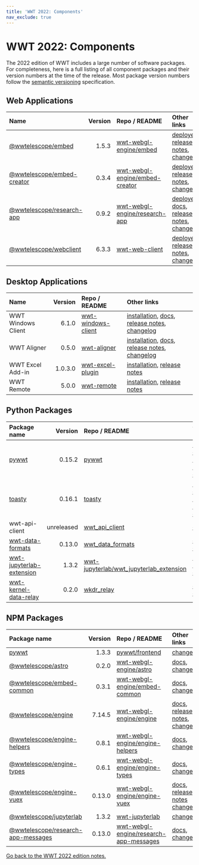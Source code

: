 ```yaml
---
title: 'WWT 2022: Components'
nav_exclude: true
---
```


# WWT 2022: Components

The 2022 edition of WWT includes a large number of software packages. For
completeness, here is a full listing of all component packages and their version
numbers at the time of the release. Most package version numbers follow the
[semantic versioning][semver] specification.

[semver]: https://semver.org/


## Web Applications

| Name | Version | Repo / README | Other links |
|:-----|--------:|:--------------|:------------|
| [@wwtelescope/embed][wwt_embed_npm] | 1.5.3 | [wwt-webgl-engine/embed][wwt_embed_rm] | [deployed][wwt_embed_deployed], [release notes][wwt_embed_rn], [changelog][wwt_embed_cl] |
| [@wwtelescope/embed-creator][wwt_embed-creator_npm] | 0.3.4 | [wwt-webgl-engine/embed-creator][wwt_embed-creator_rm] | [deployed][wwt_embed-creator_deployed], [release notes][wwt_embed-creator_rn], [changelog][wwt_embed-creator_cl] |
| [@wwtelescope/research-app][wwt_research-app_npm] | 0.9.2 | [wwt-webgl-engine/research-app][wwt_research-app_rm] | [deployed][wwt_research-app_deployed], [docs][wwt_research-app_docs], [release notes][wwt_research-app_rn], [changelog][wwt_research-app_cl] |
| [@wwtelescope/webclient][wwt_webclient_npm] | 6.3.3 | [wwt-web-client][wwt_webclient_rm] | [deployed][wwt_webclient_deployed], [release notes][wwt_webclient_rn], [changelog][wwt_webclient_cl] |

[wwt_embed_npm]: https://npmjs.com/package/@wwtelescope/embed
[wwt_embed_rm]: https://github.com/WorldWideTelescope/wwt-webgl-engine/tree/master/embed#readme
[wwt_embed_deployed]: https://web.wwtassets.org/embed/1/wwt/
[wwt_embed_rn]: ../embed/
[wwt_embed_cl]: https://github.com/WorldWideTelescope/wwt-webgl-engine/blob/release/embed/CHANGELOG.md#wwtelescopeembed-153-2021-10-21
[wwt_embed-creator_npm]: https://npmjs.com/package/@wwtelescope/embed-creator
[wwt_embed-creator_rm]: https://github.com/WorldWideTelescope/wwt-webgl-engine/tree/master/embed-creator#readme
[wwt_embed-creator_deployed]: https://embed.worldwidetelescope.org/
[wwt_embed-creator_rn]: ../embed-creator]
[wwt_embed-creator_cl]: https://github.com/WorldWideTelescope/wwt-webgl-engine/blob/release/embed-creator/CHANGELOG.md#wwtelescopeembed-creator-034-2021-06-03
[wwt_research-app_npm]: https://npmjs.com/package/@wwtelescope/research-app
[wwt_research-app_rm]: https://github.com/WorldWideTelescope/wwt-webgl-engine/tree/master/research-app#readme
[wwt_research-app_deployed]: https://web.wwtassets.org/research/latest/
[wwt_research-app_docs]: https://docs.worldwidetelescope.org/research-app/latest/
[wwt_research-app_rn]: ../research-app/
[wwt_research-app_cl]: https://github.com/WorldWideTelescope/wwt-webgl-engine/blob/release/research-app/CHANGELOG.md#wwtelescoperesearch-app-092-2022-01-19
[wwt_webclient_npm]: https://npmjs.com/package/@wwtelescope/webclient
[wwt_webclient_rm]: https://github.com/WorldWideTelescope/wwt-web-client/#readme
[wwt_webclient_deployed]: https://worldwidetelescope.org/webclient/
[wwt_webclient_rn]: ../webclient/
[wwt_webclient_cl]: https://github.com/WorldWideTelescope/wwt-web-client/blob/release/CHANGELOG.md#wwtelescopewebclient-633-2022-02-10


## Desktop Applications

| Name | Version | Repo / README | Other links |
|:-----|--------:|:--------------|:------------|
| WWT Windows Client | 6.1.0 | [wwt-windows-client][winclient_rm] | [installation][winclient_install], [docs][winclient_docs], [release notes][winclient_rn], [changelog][winclient_cl] |
| WWT Aligner | 0.5.0 | [wwt-aligner][aligner_rm] | [installation][aligner_install], [docs][aligner_docs], [release notes][aligner_rn], [changelog][aligner_cl] |
| WWT Excel Add-in | 1.0.3.0 | [wwt-excel-plugin][excel_rm] | [installation][excel_install], [release notes][excel_rn] |
| WWT Remote | 5.0.0 | [wwt-remote][remote_rm] | [installation][remote_install], [release notes][remote_rn] |

[winclient_rm]: https://github.com/WorldWideTelescope/wwt-windows-client/#readme
[winclient_docs]: https://docs.worldwidetelescope.org/user-manual/
[winclient_install]: https://worldwidetelescope.org/download/#windows-client
[winclient_rn]: ../winclient/
[winclient_cl]: https://github.com/WorldWideTelescope/wwt-windows-client/blob/release/WWTExplorer3d/CHANGELOG.md#wwtexplorer-610-2022-02-15
[aligner_rm]: https://github.com/WorldWideTelescope/wwt-aligner/#readme
[aligner_install]: https://docs.worldwidetelescope.org/aligner/latest/installation/
[aligner_docs]: https://docs.worldwidetelescope.org/aligner/
[aligner_rn]: ../aligner/
[aligner_cl]: https://github.com/WorldWideTelescope/wwt-aligner/blob/release/backend/CHANGELOG.md#wwt_aligner-050-2021-06-02
[excel_rm]: https://github.com/WorldWideTelescope/wwt-excel-plugin/#readme
[excel_install]: https://worldwidetelescope.org/download/#excel-addin
[excel_rn]: ../excel-addin/
[remote_rm]: https://github.com/WorldWideTelescope/wwt-remote/#readme
[remote_install]: https://worldwidetelescope.org/download/#remote-control
[remote_rn]: ../remote/


## Python Packages

| Package name | Version | Repo / README | Other links |
|:-------------|--------:|:--------------|:------------|
| [pywwt][pywwt_pypi] | 0.15.2 | [pywwt][pywwt_rm] | [installation][pywwt_install], [docs][pywwt_docs], [release notes][pywwt_rn], [changelog][pywwt_cl] |
| [toasty][toasty_pypi] | 0.16.1 | [toasty][toasty_rm] | [installation][toasty_install], [docs][toasty_docs], [release notes][toasty_rn], [changelog][toasty_cl] |
| wwt-api-client | unreleased | [wwt_api_client][wwt_api_client_rm] | [docs][wwt_api_client_docs] |
| [wwt-data-formats][wdf_pypi] | 0.13.0 | [wwt_data_formats][wdf_rm] | [docs][wdf_docs], [changelog][wdf_cl] |
| [wwt-jupyterlab-extension][wje_pypi] | 1.3.2 | [wwt-jupyterlab/wwt_jupyterlab_extension][wje_rm] | [release notes][wje_rn], [changelog][wje_cl] |
| [wwt-kernel-data-relay][wkdr_pypi] | 0.2.0 | [wkdr_relay][wkdr_relay_rm] | [docs][wkdr_docs], [changelog][wkdr_cl] |

[pywwt_pypi]: https://pypi.org/project/pywwt/
[pywwt_rm]: https://github.com/WorldWideTelescope/pywwt/#readme
[pywwt_install]: https://pywwt.readthedocs.io/en/stable/installation.html
[pywwt_docs]: https://pywwt.readthedocs.io/
[pywwt_rn]: ../pywwt/
[pywwt_cl]: https://github.com/WorldWideTelescope/pywwt/blob/release/CHANGELOG.md#pypapywwt-0152-2022-01-19
[toasty_pypi]: https://pypi.org/project/toasty/
[toasty_rm]: https://github.com/WorldWideTelescope/toasty/#readme
[toasty_install]: https://toasty.readthedocs.io/en/latest/installation.html
[toasty_docs]: https://toasty.readthedocs.io/
[toasty_rn]: ../toasty/
[toasty_cl]: https://github.com/WorldWideTelescope/toasty/blob/release/CHANGELOG.md#toasty-0161-2022-01-27
[wwt_api_client_rm]: https://github.com/WorldWideTelescope/wwt_api_client/#readme
[wwt_api_client_docs]: https://wwt-api-client.readthedocs.io/
[wdf_pypi]: https://pypi.org/project/wwt-data-formats
[wdf_rm]: https://github.com/WorldWideTelescope/wwt_data_formats/#readme
[wdf_docs]: https://wwt-data-formats.readthedocs.io/
[wdf_cl]: https://github.com/WorldWideTelescope/wwt_data_formats/blob/release/CHANGELOG.md#wwt_data_formats-0130-2022-02-14
[wje_pypi]: https://pypi.org/project/wwt-jupyterlab-extension
[wje_rm]: https://github.com/WorldWideTelescope/wwt-jupyterlab/tree/master/wwt_jupyterlab_extension#readme
[wje_rn]: ../jupyterlab/
[wje_cl]: https://github.com/WorldWideTelescope/wwt-jupyterlab/blob/release/wwt_jupyterlab_extension/CHANGELOG.md#wwt_jupyterlab_extension-132-2021-10-27
[wkdr_pypi]: https://pypi.org/project/wwt-kernel-data-relay
[wkdr_relay_rm]: https://github.com/WorldWideTelescope/wwt_kernel_data_relay/#readme
[wkdr_docs]: https://wwt-kernel-data-relay.readthedocs.io/
[wkdr_cl]: https://github.com/WorldWideTelescope/wwt_kernel_data_relay/blob/release/CHANGELOG.md#wwt_kernel_data_relay-020-2021-10-25


## NPM Packages

| Package name | Version | Repo / README | Other links |
|:-------------|--------:|:--------------|:------------|
| [pywwt][pywwt_npm] | 1.3.3 | [pywwt/frontend][pywwt_npm_rm] | [changelog][pywwt_npm_cl] |
| [@wwtelescope/astro][wwt_astro_npm] | 0.2.0 | [wwt-webgl-engine/astro][wwt_astro_rm] | [docs][wwt_astro_docs], [changelog][wwt_astro_cl] |
| [@wwtelescope/embed-common][wwt_embed-common_npm] | 0.3.1 | [wwt-webgl-engine/embed-common][wwt_embed-common_rm] | [docs][wwt_embed-common_docs], [changelog][wwt_embed-common_cl] |
| [@wwtelescope/engine][wwt_engine_npm] | 7.14.5 |[wwt-webgl-engine/engine][wwt_engine_rm] | [docs][wwt_engine_docs], [release notes][wwt_engine_rn], [changelog][wwt_engine_cl] |
| [@wwtelescope/engine-helpers][wwt_engine-helpers_npm] | 0.8.1 | [wwt-webgl-engine/engine-helpers][wwt_engine-helpers_rm] | [docs][wwt_engine-helpers_docs], [changelog][wwt_engine-helpers_cl] |
| [@wwtelescope/engine-types][wwt_engine-types_npm] | 0.6.1 | [wwt-webgl-engine/engine-types][wwt_engine-types_rm] | [docs][wwt_engine-types_docs], [changelog][wwt_engine-types_cl] |
| [@wwtelescope/engine-vuex][wwt_engine-vuex_npm] | 0.13.0 | [wwt-webgl-engine/engine-vuex][wwt_engine-vuex_rm] | [docs][wwt_engine-vuex_docs], [release notes][wwt_engine-vuex_rn] [changelog][wwt_engine-vuex_cl] |
| [@wwtelescope/jupyterlab][wwt_jupyterlab_npm] | 1.3.2 | [wwt-jupyterlab][wwt_jupyterlab_rm] | [changelog][wwt_jupyterlab_cl] |
| [@wwtelescope/research-app-messages][wwt_research-app-messages_npm] | 0.13.0 | [wwt-webgl-engine/research-app-messages][wwt_research-app-messages_rm] | [docs][wwt_research-app-messages_docs], [changelog][wwt_research-app-messages_cl] |

[pywwt_npm]: https://npmjs.com/package/pywwt
[pywwt_npm_rm]: https://github.com/WorldWideTelescope/pywwt/tree/master/frontend#readme
[pywwt_npm_cl]: https://github.com/WorldWideTelescope/pywwt/blob/release/frontend/CHANGELOG.md#npmpywwt-133-2022-01-19
[wwt_astro_npm]: https://npmjs.com/package/@wwtelescope/astro
[wwt_astro_rm]: https://github.com/WorldWideTelescope/wwt-webgl-engine/tree/master/astro#readme
[wwt_astro_docs]: https://docs.worldwidetelescope.org/webgl-reference/latest/apiref/astro/
[wwt_astro_cl]: https://github.com/WorldWideTelescope/wwt-webgl-engine/blob/release/astro/CHANGELOG.md#wwtelescopeastro-020-2021-09-20
[wwt_embed-common_npm]: https://npmjs.com/package/@wwtelescope/embed-common
[wwt_embed-common_rm]: https://github.com/WorldWideTelescope/wwt-webgl-engine/tree/master/embed-common#readme
[wwt_embed-common_docs]: https://docs.worldwidetelescope.org/webgl-reference/latest/apiref/embed-common/
[wwt_embed-common_cl]: https://github.com/WorldWideTelescope/wwt-webgl-engine/blob/release/embed-common/CHANGELOG.md#wwtelescopeembed-common-031-2021-06-03
[wwt_engine_npm]: https://npmjs.com/package/@wwtelescope/engine
[wwt_engine_rm]: https://github.com/WorldWideTelescope/wwt-webgl-engine/tree/master/engine#readme
[wwt_engine_rn]: ../engine/
[wwt_engine_cl]: https://github.com/WorldWideTelescope/wwt-webgl-engine/blob/release/engine/CHANGELOG.md#wwtelescopeengine-7145-2022-01-06
[wwt_engine_docs]: https://docs.worldwidetelescope.org/webgl-reference/latest/apiref/engine/
[wwt_engine-helpers_npm]: https://npmjs.com/package/@wwtelescope/engine-helpers
[wwt_engine-helpers_rm]: https://github.com/WorldWideTelescope/wwt-webgl-engine/tree/master/engine-helpers#readme
[wwt_engine-helpers_docs]: https://docs.worldwidetelescope.org/webgl-reference/latest/apiref/engine-helpers/
[wwt_engine-helpers_cl]: https://github.com/WorldWideTelescope/wwt-webgl-engine/blob/release/engine-helpers/CHANGELOG.md#wwtelescopeengine-helpers-081-2021-11-17
[wwt_engine-types_npm]: https://npmjs.com/package/@wwtelescope/engine-types
[wwt_engine-types_rm]: https://github.com/WorldWideTelescope/wwt-webgl-engine/tree/master/engine-types#readme
[wwt_engine-types_docs]: https://docs.worldwidetelescope.org/webgl-reference/latest/apiref/engine-types/
[wwt_engine-types_cl]: https://github.com/WorldWideTelescope/wwt-webgl-engine/blob/release/engine-types/CHANGELOG.md#wwtelescopeengine-types-061-2021-11-17
[wwt_engine-vuex_npm]: https://npmjs.com/package/@wwtelescope/engine-vuex
[wwt_engine-vuex_rm]: https://github.com/WorldWideTelescope/wwt-webgl-engine/tree/master/engine-vuex#readme
[wwt_engine-vuex_docs]: https://docs.worldwidetelescope.org/webgl-reference/latest/apiref/engine-vuex/
[wwt_engine-vuex_rn]: ../engine-vuex/
[wwt_engine-vuex_cl]: https://github.com/WorldWideTelescope/wwt-webgl-engine/blob/release/engine-vuex/CHANGELOG.md#wwtelescopeengine-vuex-0130-2021-11-17
[wwt_jupyterlab_npm]: https://npmjs.com/package/@wwtelescope/jupyterlab
[wwt_jupyterlab_rm]: https://github.com/WorldWideTelescope/wwt-jupyterlab#readme
[wwt_jupyterlab_cl]: https://github.com/WorldWideTelescope/wwt-jupyterlab/blob/release/CHANGELOG.md#wwtelescopejupyterlab-132-2021-10-27
[wwt_research-app-messages_npm]: https://npmjs.com/package/@wwtelescope/research-app-messages
[wwt_research-app-messages_rm]: https://github.com/WorldWideTelescope/wwt-webgl-engine/tree/master/research-app-messages#readme
[wwt_research-app-messages_docs]: https://docs.worldwidetelescope.org/webgl-reference/latest/apiref/research-app-messages/
[wwt_research-app-messages_cl]: https://github.com/WorldWideTelescope/wwt-webgl-engine/blob/release/research-app-messages/CHANGELOG.md#wwtelescoperesearch-app-messages-0130-2022-01-19

[Go back to the WWT 2022 edition notes.](..)
